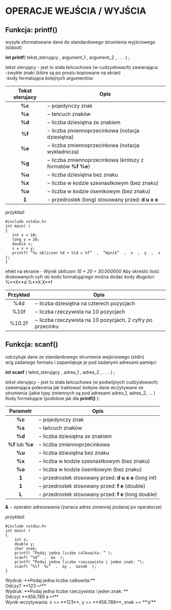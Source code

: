 OPERACJE  WEJŚCIA / WYJŚCIA
===

Funkcja: **printf()** 
---
<p> 
wysyła sformatowane dane do standardowego strumienia wyjściowego (stdout)

__int   printf__( tekst_sterujący , argument_1 , argument_2 ,  . . .  ) ;

_*tekst sterujący*_ - jest to stała łańcuchowa (w cudzysłowach) zawierająca:  
-zwykłe znaki (które są po prostu kopiowane na ekran)<br>
-kody formatujące kolejnych argumentów:<br>
</p>

Tekst sterujacy |Opis                                                       
:--------------:|------------------------------------------------------------
**%c**          | − pojedynczy znak                                         
**%s**          | − łańcuch znaków                                          
**%d**          | − liczba dziesiętna ze znakiem                            
**%f**          | − liczba zmiennoprzecinkowa (notacja dziesiętna)          
**%e**          | − liczba zmiennoprzecinkowa (notacja wykładnicza)         
**%g**          | − liczba zmiennoprzecinkowa (krótszy z formatów **%f %e**)
**%u**          | − liczba dziesiętna bez znaku                             
**%x**          | − liczba w kodzie szesnastkowym (bez znaku)               
**%o**          | − liczba w kodzie ósemkowym (bez znaku)                   
**1**           | − przedrostek (long) stosowany przed:  **d  u  x  o**     

*przykład:*
 ```
#include <stdio.h>  
int main( ) 
{   
	int x = 10;   
	long y = 20;   
	double s;   
	s = x + y; 
	printf( ”%s obliczen %d + %ld = %f”  ,  ”Wynik”  ,  x  ,  y  ,  s  );  
}
```
<p>
efekt na ekranie - <em>Wynik obliczen 10 + 20 = 30.000000</em> 
Aby określić ilość drukowanych cyfr do kodu formatującego można dodać kody długości:   %**X**d     %**X.X**f 
</p>

Przykład |Opis                                                       
:-------:|------------------------------------------------------------
%4d      | − liczba dziesiętna na czterech pozycjach                  
%10f     | − liczba rzeczywista na 10 pozycjach                       
%10.2f   | − liczba rzeczywista na 10 pozycjach, 2 cyfry po przecinku 

Funkcja: **scanf()**
---
<p>
odczytuje dane ze standardowego strumienia wejściowego (stdin)<br>w/g zadanego formatu i zapamiętuje je pod zadanymi adresami pamięci 
 
**int   scanf** ( tekst_sterujący , adres_1 , adres_2 ,  . . .  ) ; 

_*tekst sterujący*_ - jest to stała łańcuchowa (w podwójnych cudzysłowach) zawierająca polecenia jak traktować kolejne dane wczytywane ze strumienia (jakie typy zmiennych są pod adresami adres_1, adres_2, ... )<br>
Kody formatujące (podobne jak dla **printf()** ): 
</p>

Parametr           |Opis                                        
:-----------------:|------------------------------------------------------------
**%c**             | − pojedynczy znak                                         
**%s**             | − łańcuch znaków                                          
**%d**             | − liczba dziesiętna ze znakiem                            
**%f**  lub  **%e**| − liczba zmiennoprzecinkowa                               
**%u**             | − liczba dziesiętna bez znaku                             
**%x**             | − liczba w kodzie szesnastkowym (bez znaku)               
**%o**             | − liczba w kodzie ósemkowym (bez znaku)                   
**1**              | − przedrostek stosowany przed:  **d  u  x  o**  (long int) 
**1**              | − przedrostek stosowany przed:  **f  e**  (double)        
**L**              | − przedrostek stosowany przed:  **f  e**  (long double)   

**&**  −   operator adresowania (zwraca adres zmiennej podanej po operatorze) 

*przykład:*
```
#include <stdio.h>  
int main( ) 
{   
	int x;   
	double y;   
	char znak;   
	printf( ”Podaj jedna liczbe calkowita: ” );   
	scanf( ”%d”  ,  &x  );   
	printf( ”Podaj jedna liczbe rzeczywista i jeden znak: ”);   
	scanf( ”%lf  %c”  ,  &y ,  &znak  );  
}
```
<p>
Wydruk:       **Podaj jedna liczbe calkowita:**<br>
OdczyT	      **123 ↵**<br>
Wydruk:       **Podaj jedna liczbe rzeczywista i jeden znak: **<br>
Odczyt        **456.789  a ↵**<br>
Wynik wczytywania:  x == **123**,  y == **456.789**,  znak == **’a’**<br>
</p>
